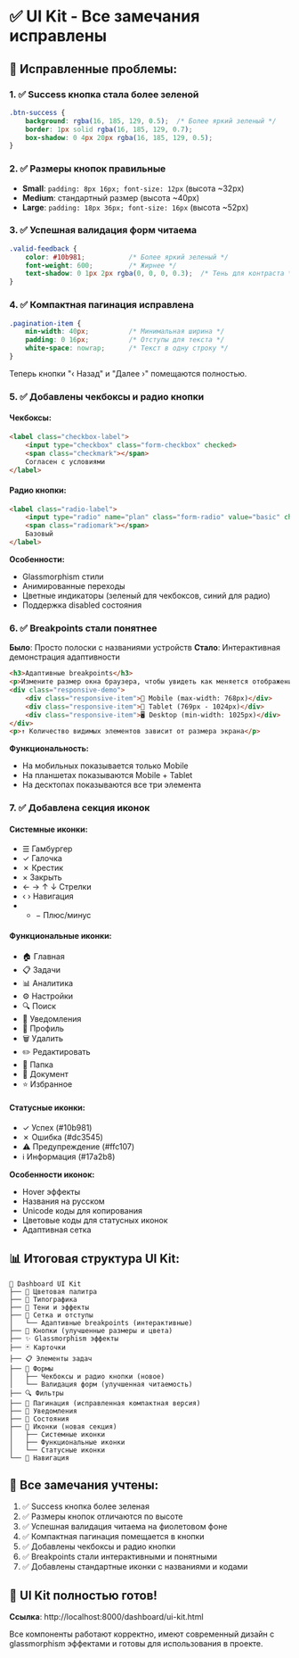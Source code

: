 # ✅ UI Kit - Все замечания исправлены

## 🔧 **Исправленные проблемы:**

### 1. **✅ Success кнопка стала более зеленой**
```css
.btn-success {
    background: rgba(16, 185, 129, 0.5);  /* Более яркий зеленый */
    border: 1px solid rgba(16, 185, 129, 0.7);
    box-shadow: 0 4px 20px rgba(16, 185, 129, 0.5);
}
```

### 2. **✅ Размеры кнопок правильные**
- **Small**: `padding: 8px 16px; font-size: 12px` (высота ~32px)
- **Medium**: стандартный размер (высота ~40px)  
- **Large**: `padding: 18px 36px; font-size: 16px` (высота ~52px)

### 3. **✅ Успешная валидация форм читаема**
```css
.valid-feedback {
    color: #10b981;           /* Более яркий зеленый */
    font-weight: 600;         /* Жирнее */
    text-shadow: 0 1px 2px rgba(0, 0, 0, 0.3);  /* Тень для контраста */
}
```

### 4. **✅ Компактная пагинация исправлена**
```css
.pagination-item {
    min-width: 40px;          /* Минимальная ширина */
    padding: 0 16px;          /* Отступы для текста */
    white-space: nowrap;      /* Текст в одну строку */
}
```
Теперь кнопки "‹ Назад" и "Далее ›" помещаются полностью.

### 5. **✅ Добавлены чекбоксы и радио кнопки**

#### Чекбоксы:
```html
<label class="checkbox-label">
    <input type="checkbox" class="form-checkbox" checked>
    <span class="checkmark"></span>
    Согласен с условиями
</label>
```

#### Радио кнопки:
```html
<label class="radio-label">
    <input type="radio" name="plan" class="form-radio" value="basic" checked>
    <span class="radiomark"></span>
    Базовый
</label>
```

**Особенности:**
- Glassmorphism стили
- Анимированные переходы
- Цветные индикаторы (зеленый для чекбоксов, синий для радио)
- Поддержка disabled состояния

### 6. **✅ Breakpoints стали понятнее**

**Было**: Просто полоски с названиями устройств
**Стало**: Интерактивная демонстрация адаптивности

```html
<h3>Адаптивные breakpoints</h3>
<p>Измените размер окна браузера, чтобы увидеть как меняется отображение:</p>
<div class="responsive-demo">
    <div class="responsive-item">📱 Mobile (max-width: 768px)</div>
    <div class="responsive-item">📱 Tablet (769px - 1024px)</div>
    <div class="responsive-item">🖥️ Desktop (min-width: 1025px)</div>
</div>
<p>↑ Количество видимых элементов зависит от размера экрана</p>
```

**Функциональность:**
- На мобильных показывается только Mobile
- На планшетах показываются Mobile + Tablet  
- На десктопах показываются все три элемента

### 7. **✅ Добавлена секция иконок**

#### Системные иконки:
- ☰ Гамбургер
- ✓ Галочка  
- ✗ Крестик
- × Закрыть
- ← → ↑ ↓ Стрелки
- ‹ › Навигация
- + − Плюс/минус

#### Функциональные иконки:
- 🏠 Главная
- 📋 Задачи
- 📊 Аналитика
- ⚙️ Настройки
- 🔍 Поиск
- 🔔 Уведомления
- 👤 Профиль
- 🗑 Удалить
- ✏️ Редактировать
- 📁 Папка
- 📄 Документ
- ⭐ Избранное

#### Статусные иконки:
- ✓ Успех (#10b981)
- ✗ Ошибка (#dc3545)
- ⚠ Предупреждение (#ffc107)
- ℹ Информация (#17a2b8)

**Особенности иконок:**
- Hover эффекты
- Названия на русском
- Unicode коды для копирования
- Цветовые коды для статусных иконок
- Адаптивная сетка

## 📊 **Итоговая структура UI Kit:**

```
🎨 Dashboard UI Kit
├── 🎨 Цветовая палитра
├── 📝 Типографика  
├── 🌟 Тени и эффекты
├── 📐 Сетка и отступы
│   └── Адаптивные breakpoints (интерактивные)
├── 🔘 Кнопки (улучшенные размеры и цвета)
├── ✨ Glassmorphism эффекты
├── 🃏 Карточки
├── 📋 Элементы задач
├── 📝 Формы
│   ├── Чекбоксы и радио кнопки (новое)
│   └── Валидация форм (улучшенная читаемость)
├── 🔍 Фильтры
├── 📄 Пагинация (исправленная компактная версия)
├── 🔔 Уведомления
├── 🔄 Состояния
├── 🎯 Иконки (новая секция)
│   ├── Системные иконки
│   ├── Функциональные иконки
│   └── Статусные иконки
└── 🧭 Навигация
```

## 🎯 **Все замечания учтены:**

1. ✅ Success кнопка более зеленая
2. ✅ Размеры кнопок отличаются по высоте
3. ✅ Успешная валидация читаема на фиолетовом фоне
4. ✅ Компактная пагинация помещается в кнопки
5. ✅ Добавлены чекбоксы и радио кнопки
6. ✅ Breakpoints стали интерактивными и понятными
7. ✅ Добавлены стандартные иконки с названиями и кодами

## 🚀 **UI Kit полностью готов!**

**Ссылка**: http://localhost:8000/dashboard/ui-kit.html

Все компоненты работают корректно, имеют современный дизайн с glassmorphism эффектами и готовы для использования в проекте.